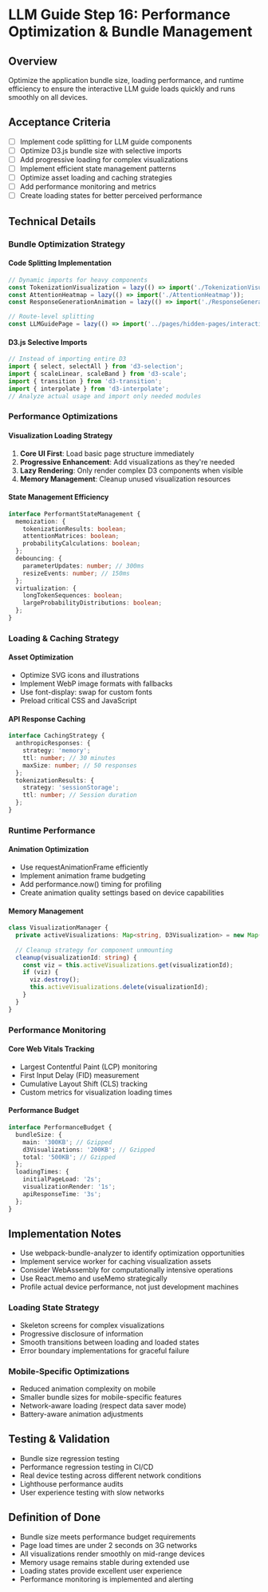 # LLM Guide Step 16: Performance Optimization & Bundle Management

## Overview
Optimize the application bundle size, loading performance, and runtime efficiency to ensure the interactive LLM guide loads quickly and runs smoothly on all devices.

## Acceptance Criteria
- [ ] Implement code splitting for LLM guide components
- [ ] Optimize D3.js bundle size with selective imports
- [ ] Add progressive loading for complex visualizations
- [ ] Implement efficient state management patterns
- [ ] Optimize asset loading and caching strategies
- [ ] Add performance monitoring and metrics
- [ ] Create loading states for better perceived performance

## Technical Details

### Bundle Optimization Strategy

#### Code Splitting Implementation
```typescript
// Dynamic imports for heavy components
const TokenizationVisualization = lazy(() => import('./TokenizationVisualization'));
const AttentionHeatmap = lazy(() => import('./AttentionHeatmap'));
const ResponseGenerationAnimation = lazy(() => import('./ResponseGenerationAnimation'));

// Route-level splitting
const LLMGuidePage = lazy(() => import('../pages/hidden-pages/interactive-guide-to-llms'));
```

#### D3.js Selective Imports
```typescript
// Instead of importing entire D3
import { select, selectAll } from 'd3-selection';
import { scaleLinear, scaleBand } from 'd3-scale';
import { transition } from 'd3-transition';
import { interpolate } from 'd3-interpolate';
// Analyze actual usage and import only needed modules
```

### Performance Optimizations

#### Visualization Loading Strategy
1. **Core UI First**: Load basic page structure immediately
2. **Progressive Enhancement**: Add visualizations as they're needed
3. **Lazy Rendering**: Only render complex D3 components when visible
4. **Memory Management**: Cleanup unused visualization resources

#### State Management Efficiency
```typescript
interface PerformantStateManagement {
  memoization: {
    tokenizationResults: boolean;
    attentionMatrices: boolean;
    probabilityCalculations: boolean;
  };
  debouncing: {
    parameterUpdates: number; // 300ms
    resizeEvents: number; // 150ms
  };
  virtualization: {
    longTokenSequences: boolean;
    largeProbabilityDistributions: boolean;
  };
}
```

### Loading & Caching Strategy

#### Asset Optimization
- Optimize SVG icons and illustrations
- Implement WebP image formats with fallbacks
- Use font-display: swap for custom fonts
- Preload critical CSS and JavaScript

#### API Response Caching
```typescript
interface CachingStrategy {
  anthropicResponses: {
    strategy: 'memory';
    ttl: number; // 30 minutes
    maxSize: number; // 50 responses
  };
  tokenizationResults: {
    strategy: 'sessionStorage';
    ttl: number; // Session duration
  };
}
```

### Runtime Performance

#### Animation Optimization
- Use requestAnimationFrame efficiently
- Implement animation frame budgeting
- Add performance.now() timing for profiling
- Create animation quality settings based on device capabilities

#### Memory Management
```typescript
class VisualizationManager {
  private activeVisualizations: Map<string, D3Visualization> = new Map();
  
  // Cleanup strategy for component unmounting
  cleanup(visualizationId: string) {
    const viz = this.activeVisualizations.get(visualizationId);
    if (viz) {
      viz.destroy();
      this.activeVisualizations.delete(visualizationId);
    }
  }
}
```

### Performance Monitoring

#### Core Web Vitals Tracking
- Largest Contentful Paint (LCP) monitoring
- First Input Delay (FID) measurement
- Cumulative Layout Shift (CLS) tracking
- Custom metrics for visualization loading times

#### Performance Budget
```typescript
interface PerformanceBudget {
  bundleSize: {
    main: '300KB'; // Gzipped
    d3Visualizations: '200KB'; // Gzipped
    total: '500KB'; // Gzipped
  };
  loadingTimes: {
    initialPageLoad: '2s';
    visualizationRender: '1s';
    apiResponseTime: '3s';
  };
}
```

## Implementation Notes
- Use webpack-bundle-analyzer to identify optimization opportunities
- Implement service worker for caching visualization assets
- Consider WebAssembly for computationally intensive operations
- Use React.memo and useMemo strategically
- Profile actual device performance, not just development machines

### Loading State Strategy
- Skeleton screens for complex visualizations
- Progressive disclosure of information
- Smooth transitions between loading and loaded states
- Error boundary implementations for graceful failure

### Mobile-Specific Optimizations
- Reduced animation complexity on mobile
- Smaller bundle sizes for mobile-specific features
- Network-aware loading (respect data saver mode)
- Battery-aware animation adjustments

## Testing & Validation
- Bundle size regression testing
- Performance regression testing in CI/CD
- Real device testing across different network conditions
- Lighthouse performance audits
- User experience testing with slow networks

## Definition of Done
- Bundle size meets performance budget requirements
- Page load times are under 2 seconds on 3G networks
- All visualizations render smoothly on mid-range devices
- Memory usage remains stable during extended use
- Loading states provide excellent user experience
- Performance monitoring is implemented and alerting